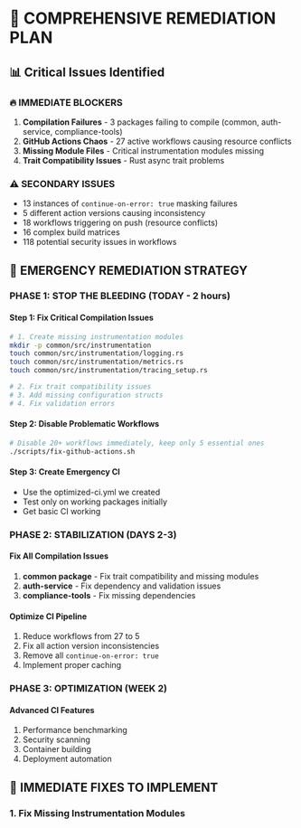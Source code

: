 # 🚨 COMPREHENSIVE REMEDIATION PLAN

## 📊 Critical Issues Identified

### **🔥 IMMEDIATE BLOCKERS**
1. **Compilation Failures** - 3 packages failing to compile (common, auth-service, compliance-tools)
2. **GitHub Actions Chaos** - 27 active workflows causing resource conflicts
3. **Missing Module Files** - Critical instrumentation modules missing
4. **Trait Compatibility Issues** - Rust async trait problems

### **⚠️ SECONDARY ISSUES**
- 13 instances of `continue-on-error: true` masking failures
- 5 different action versions causing inconsistency
- 18 workflows triggering on push (resource conflicts)
- 16 complex build matrices
- 118 potential security issues in workflows

## 🎯 EMERGENCY REMEDIATION STRATEGY

### **PHASE 1: STOP THE BLEEDING (TODAY - 2 hours)**

#### **Step 1: Fix Critical Compilation Issues**
```bash
# 1. Create missing instrumentation modules
mkdir -p common/src/instrumentation
touch common/src/instrumentation/logging.rs
touch common/src/instrumentation/metrics.rs  
touch common/src/instrumentation/tracing_setup.rs

# 2. Fix trait compatibility issues
# 3. Add missing configuration structs
# 4. Fix validation errors
```

#### **Step 2: Disable Problematic Workflows**
```bash
# Disable 20+ workflows immediately, keep only 5 essential ones
./scripts/fix-github-actions.sh
```

#### **Step 3: Create Emergency CI**
- Use the optimized-ci.yml we created
- Test only on working packages initially
- Get basic CI working

### **PHASE 2: STABILIZATION (DAYS 2-3)**

#### **Fix All Compilation Issues**
1. **common package** - Fix trait compatibility and missing modules
2. **auth-service** - Fix dependency and validation issues  
3. **compliance-tools** - Fix missing dependencies

#### **Optimize CI Pipeline**
1. Reduce workflows from 27 to 5
2. Fix all action version inconsistencies
3. Remove all `continue-on-error: true`
4. Implement proper caching

### **PHASE 3: OPTIMIZATION (WEEK 2)**

#### **Advanced CI Features**
1. Performance benchmarking
2. Security scanning
3. Container building
4. Deployment automation

## 🔧 IMMEDIATE FIXES TO IMPLEMENT

### **1. Fix Missing Instrumentation Modules**
